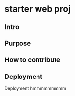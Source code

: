 # starter web proj

## Intro

## Purpose

## How to contribute

## Deployment 

Deployment hmmmmmmmmm
